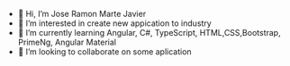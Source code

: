 - 👋 Hi, I’m Jose Ramon Marte Javier
- 👀 I’m interested in create new appication to industry
- 🌱 I’m currently learning Angular, C#, TypeScript, HTML,CSS,Bootstrap, PrimeNg, Angular Material 
- 💞️ I’m looking to collaborate on some aplication 


<!---
Walase001/Walase001 is a ✨ special ✨ repository because its `README.md` (this file) appears on your GitHub profile.
You can click the Preview link to take a look at your changes.
--->
